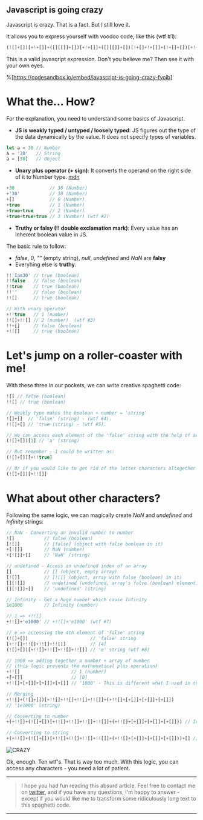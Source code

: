 ## Javascript is going crazy

Javascript is crazy. That is a fact. But I still love it. 

It allows you to express yourself with voodoo code, like this (wtf #1):

```js
(![]+[])[+!+[]]+([][[]]+[])[+!+[]]+([][[]]+[])[!+[]+!+[]]+(!+[]+[])[+!+[]]+(![]+[])[+!+[]]+(![]+[])[!+[]+!+[]+!+[]]+(+(+!+[]+(!+[]+[])[!+[]+!+[]+!+[]]+(+!+[])+(+[])+(+[])+(+[]))+[])[+[]]+(![]+[])[!+[]+!+[]+!+[]]+([!![]+!![]+!![]]+[+[]+!![]])+(+(+!+[]+[+!+[]]+(!![]+[])[!+[]+!+[]+!+[]]+[!+[]+!+[]]+[+[]])+[])[+!+[]] + ' 🎉')
```
This is a valid javascript expression. Don't you believe me? Then see it with your own eyes.

%[https://codesandbox.io/embed/javascript-is-going-crazy-fyoib]

# What the... How?
For the explanation, you need to understand some basics of Javascript.

- **JS is weakly typed / untyped / loosely typed**: JS figures out the type of the data dynamically by the value. It does not specify types of variables.

```js
let a = 30 // Number
a = '30'   // String
a = [30]   // Object
```

- **Unary plus operator (+ sign)**: It converts the operand on the right side of it to Number type. [mdn](https://developer.mozilla.org/en-US/docs/Web/JavaScript/Reference/Operators/Arithmetic_Operators#Unary_plus_())

```js
+30             // 30 (Number)
+'30'           // 30 (Number)
+[]             // 0 (Number)
+true           // 1 (Number)
+true+true      // 2 (Number)
+true+true+true // 3 (Number) (wtf #2)
```

- **Truthy or falsy (!! double exclamation mark)**: Every value has an inherent boolean value in JS. 

The basic rule to follow:
   - _false_, _0_, _""_ (empty string), _null_, _undefined_ and _NaN_ are **falsy**
   - Everyhing else is **truthy**.

```js 
!!'Iam30' // true (boolean)
!!false   // false (boolean)
!!true    // true (boolean)
!!''      // false (boolean)
!![]      // true (boolean)

// With unary operator
+!!true   // 1 (number)
!![]+!![] // 2 (number)  (wtf #3)
!!+[]     // false (boolean)
+!![]     // true (boolean)
```

# Let's jump on a roller-coaster with me!

With these three in our pockets, we can write creative spaghetti code: 

```js
![] // false (boolean)
!![] // true (boolean)

// Weakly type makes the boolean + number = 'string'
![]+[]  // 'false' (string) - (wtf #4).
!![]+[] // 'true (string) - (wtf #5).

// We can access each element of the 'false' string with the help of array
(![]+[])[1] // 'a' (string)

// But remember - 1 could be written as:
(![]+[])[+!!true]

// Or if you would like to get rid of the letter characters altogether (wtf #6)
(![]+[])[+!![]]
```

# What about other characters?

Following the same logic, we can magically create *NaN* and *undefined* and *Infinity* strings:

```js
// NaN - Converting an invalid number to number
![]           // false (boolean)
[![]]         // [false] (object with false boolean in it)
+[![]]        // NaN (number)
+[![]]+[]     // 'NaN' (string)

// undefined - Access an undefined index of an array
[]            // [] (object, empty array)
[![]]         // [![]] (object, array with false (boolean) in it)
[][![]]       // undefined (undefined, array's false (boolean) element) (wtf #6)
[][![]]+[]    // 'undefined' (string)

// Infinity - Get a huge number which cause Infinity
1e1000        // Infinity (number)

// 1 => +!![]
+!![]+'e1000' // +!![]+'e1000' (wtf #7)

// e => accessing the 4th element of 'false' string
(![]+[])                       // 'false' string
[+!![]+!![]+!![]+!![]]         // [4]
(![]+[])[+!![]+!![]+!![]+!![]] // 'e' string (wtf #8)

// 1000 => adding together a number + array of number 
// (this logic prevents the mathematical plus operation)
+!![]                   // 1 (number)
+[+[]]                  // [0]
+!![]+[+[]]+[+[]]+[+[]] // '1000' - This is different what I used in the codesandbox example, to show you that my solution is not unique. There are plenty of possibilities which generates the same output. (wtf #9)

// Merging
+!![]+(![]+[])[+!![]+!![]+!![]+!![]]+(+!![]+[+[]]+[+[]]+[+[]]) 
// '1e1000' (string)

// Converting to number
+(+!![]+(![]+[])[+!![]+!![]+!![]+!![]]+(+!![]+[+[]]+[+[]]+[+[]])) // Infinity (number)

// Converting to string
+(+!![]+(![]+[])[+!![]+!![]+!![]+!![]]+(+!![]+[+[]]+[+[]]+[+[]]))+[] // 'Infinity' (string) (wtf #10)
```

![CRAZY](https://media.giphy.com/media/5QFbWsGn5rLOg/giphy.gif)

Ok, enough. Ten wtf's. That is way too much.
With this logic, you can access any characters - you need a lot of patient.

---

> I hope you had fun reading this absurd article. Feel free to contact me on  [twitter](https://twitter.com/andrasbacsai), and if you have any questions, I'm happy to answer - except if you would like me to transform some ridiculously long text to this spaghetti code.

---